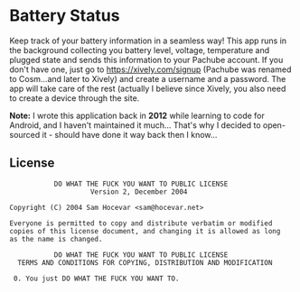 # Battery Status

Keep track of your battery information in a seamless way!
This app runs in the background collecting you battery level, voltage, temperature and plugged state and sends this information to your Pachube account. If you don't have one, just go to https://xively.com/signup (Pachube was renamed to Cosm...and later to Xively) and create a username and a password. The app will take care of the rest (actually I believe since Xively, you also need to create a device through the site.

**Note:** I wrote this application back in **2012** while learning to code for Android, and I haven't maintained it much... That's why I decided to open-sourced it - should have done it way back then I know...

## License

```
           DO WHAT THE FUCK YOU WANT TO PUBLIC LICENSE
                    Version 2, December 2004

Copyright (C) 2004 Sam Hocevar <sam@hocevar.net>

Everyone is permitted to copy and distribute verbatim or modified
copies of this license document, and changing it is allowed as long
as the name is changed.

           DO WHAT THE FUCK YOU WANT TO PUBLIC LICENSE
  TERMS AND CONDITIONS FOR COPYING, DISTRIBUTION AND MODIFICATION

 0. You just DO WHAT THE FUCK YOU WANT TO.

```